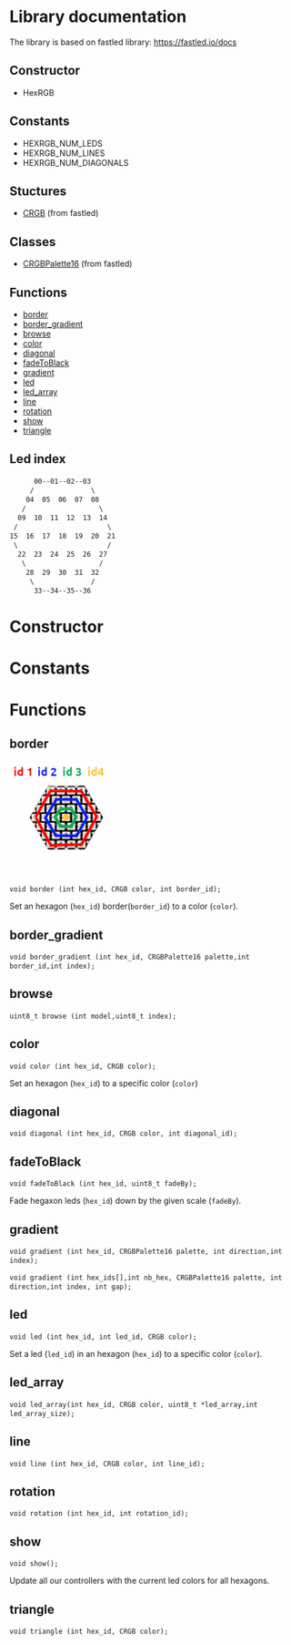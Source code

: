 # Library documentation

The library is based on fastled library: https://fastled.io/docs



## Constructor

- HexRGB

## Constants

- HEXRGB_NUM_LEDS
- HEXRGB_NUM_LINES
- HEXRGB_NUM_DIAGONALS

## Stuctures

- [CRGB](https://fastled.io/docs/3.1/struct_c_r_g_b.html) (from fastled)

## Classes

- [CRGBPalette16](https://fastled.io/docs/3.1/class_c_r_g_b_palette16.html) (from fastled)

## Functions

- [border](#border)
- [border_gradient](#bordergradient)
- [browse](#browse)
- [color](#color)
- [diagonal](#diagonal)
- [fadeToBlack](#fadetoblack)
- [gradient](#gradient)
- [led](#led)
- [led_array](#ledarray)
- [line](#line)
- [rotation](#rotation)
- [show](#show)
- [triangle](#triangle)

<a name="index"></a>
## Led index
```
      00--01--02--03
     /              \  
    04  05  06  07  08 
   /                  \
  09  10  11  12  13  14
 /                      \   
15  16  17  18  19  20  21
 \                      /
  22  23  24  25  26  27
   \                  /
    28  29  30  31  32
     \              /
      33--34--35--36
```

# Constructor

# Constants

# Functions

<a name="border"></a>
## border
![border](images/border_small.jpg)
```
void border (int hex_id, CRGB color, int border_id);
```

Set an hexagon (`hex_id`) border(`border_id`) to a color (`color`).

<a name="bordergradient"></a>
## border_gradient
```
void border_gradient (int hex_id, CRGBPalette16 palette,int border_id,int index);
```

<a name="browse"></a>
## browse
```
uint8_t browse (int model,uint8_t index);
```

<a name="color"></a>
## color
```
void color (int hex_id, CRGB color);
```

Set an hexagon (`hex_id`) to a specific color (`color`)

<a name="diagonal"></a>
## diagonal
```
void diagonal (int hex_id, CRGB color, int diagonal_id);
```

<a name="fadetoblack"></a>
## fadeToBlack
```
void fadeToBlack (int hex_id, uint8_t fadeBy);
```
Fade hegaxon leds (`hex_id`) down by the given scale (`fadeBy`). 

<a name="gradient"></a>
## gradient
```
void gradient (int hex_id, CRGBPalette16 palette, int direction,int index);
```

```
void gradient (int hex_ids[],int nb_hex, CRGBPalette16 palette, int direction,int index, int gap);
```

<a name="led"></a>
## led
```
void led (int hex_id, int led_id, CRGB color);
```
Set a led (`led_id`) in an hexagon (`hex_id`) to a specific color (`color`).

<a name="ledarray"></a>
## led_array
```
void led_array(int hex_id, CRGB color, uint8_t *led_array,int led_array_size);
```

<a name="line"></a>
## line
```
void line (int hex_id, CRGB color, int line_id);    
```

<a name="rotation"></a>
## rotation
```
void rotation (int hex_id, int rotation_id);    
```

<a name="show"></a>
## show
```
void show();    
```
Update all our controllers with the current led colors for all hexagons.

<a name="triangle"></a>
## triangle
```
void triangle (int hex_id, CRGB color); 
```

